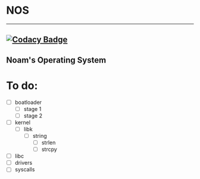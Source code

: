 # NOS
---
[![Codacy Badge](https://api.codacy.com/project/badge/Grade/f643603f9fab4934b59a2421e029c323)](https://app.codacy.com/app/NHTHEBEST/NOS?utm_source=github.com&utm_medium=referral&utm_content=NEJC-Programing/NOS&utm_campaign=Badge_Grade_Dashboard)
---
Noam's Operating System
---
# To do:
- [ ] boatloader
  - [ ] stage 1
  - [ ] stage 2
- [ ] kernel
  - [ ] libk
    - [ ] string
      - [ ] strlen
      - [ ] strcpy
 - [ ] libc
 - [ ] drivers
 - [ ] syscalls
